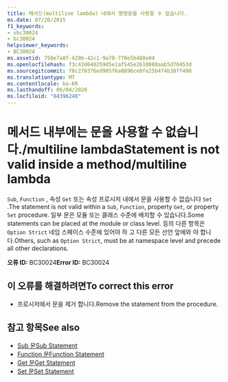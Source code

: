 ```yaml
---
title: 메서드(multiline lambda) 내에서 명령문을 사용할 수 없습니다.
ms.date: 07/20/2015
f1_keywords:
- vbc30024
- bc30024
helpviewer_keywords:
- BC30024
ms.assetid: 758e7a8f-429b-42c1-9a78-778e5b480e04
ms.openlocfilehash: f3c43d640259d5e1af545e2610088aab5d70453d
ms.sourcegitcommit: f8c270376ed905f6a8896ce0fe25b4f4b38ff498
ms.translationtype: MT
ms.contentlocale: ko-KR
ms.lasthandoff: 06/04/2020
ms.locfileid: "84396248"
---
```

# <a name="statement-is-not-valid-inside-a-methodmultiline-lambda"></a><span data-ttu-id="25d66-102">메서드 내부에는 문을 사용할 수 없습니다./multiline lambda</span><span class="sxs-lookup"><span data-stu-id="25d66-102">Statement is not valid inside a method/multiline lambda</span></span>
<span data-ttu-id="25d66-103">`Sub`, `Function` , 속성 `Get` 또는 속성 프로시저 내에서 문을 사용할 수 없습니다 `Set` .</span><span class="sxs-lookup"><span data-stu-id="25d66-103">The statement is not valid within a `Sub`, `Function`, property `Get`, or property `Set` procedure.</span></span> <span data-ttu-id="25d66-104">일부 문은 모듈 또는 클래스 수준에 배치할 수 있습니다.</span><span class="sxs-lookup"><span data-stu-id="25d66-104">Some statements can be placed at the module or class level.</span></span> <span data-ttu-id="25d66-105">등의 다른 항목은 `Option Strict` 네임 스페이스 수준에 있어야 하 고 다른 모든 선언 앞에와 야 합니다.</span><span class="sxs-lookup"><span data-stu-id="25d66-105">Others, such as `Option Strict`, must be at namespace level and precede all other declarations.</span></span>  
  
 <span data-ttu-id="25d66-106">**오류 ID:** BC30024</span><span class="sxs-lookup"><span data-stu-id="25d66-106">**Error ID:** BC30024</span></span>  
  
## <a name="to-correct-this-error"></a><span data-ttu-id="25d66-107">이 오류를 해결하려면</span><span class="sxs-lookup"><span data-stu-id="25d66-107">To correct this error</span></span>  
  
- <span data-ttu-id="25d66-108">프로시저에서 문을 제거 합니다.</span><span class="sxs-lookup"><span data-stu-id="25d66-108">Remove the statement from the procedure.</span></span>  
  
## <a name="see-also"></a><span data-ttu-id="25d66-109">참고 항목</span><span class="sxs-lookup"><span data-stu-id="25d66-109">See also</span></span>

- [<span data-ttu-id="25d66-110">Sub 문</span><span class="sxs-lookup"><span data-stu-id="25d66-110">Sub Statement</span></span>](../statements/sub-statement.md)
- [<span data-ttu-id="25d66-111">Function 문</span><span class="sxs-lookup"><span data-stu-id="25d66-111">Function Statement</span></span>](../statements/function-statement.md)
- [<span data-ttu-id="25d66-112">Get 문</span><span class="sxs-lookup"><span data-stu-id="25d66-112">Get Statement</span></span>](../statements/get-statement.md)
- [<span data-ttu-id="25d66-113">Set 문</span><span class="sxs-lookup"><span data-stu-id="25d66-113">Set Statement</span></span>](../statements/set-statement.md)

